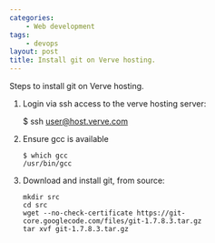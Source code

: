 ```yaml
---
categories:
    - Web development
tags:
    - devops
layout: post
title: Install git on Verve hosting.
---
```


Steps to install git on Verve hosting.

<!--more-->

1.  Login via ssh access to the verve hosting server:

       $ ssh user@host.verve.com

2.  Ensure gcc is available

        $ which gcc
        /usr/bin/gcc


3.  Download and install git, from source:

        mkdir src
        cd src
        wget --no-check-certificate https://git-core.googlecode.com/files/git-1.7.8.3.tar.gz
        tar xvf git-1.7.8.3.tar.gz

